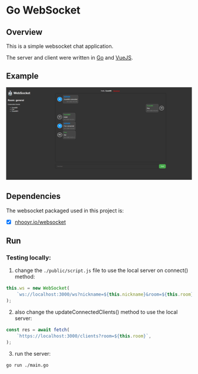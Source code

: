 # Go WebSocket

## Overview

This is a simple websocket chat application.

The server and client were written in [Go](https://golang.org) and [VueJS](https://vuejs.org).

## Example

![example](./docs/example_darkmode.png)

## Dependencies

The websocket packaged used in this project is:

- [x] [nhooyr.io/websocket](https://github.com/nhooyr/websocket)

## Run

### Testing locally:

1. change the `./public/script.js` file to use the local server on connect() method:

```javascript
this.ws = new WebSocket(
    `ws://localhost:3000/ws?nickname=${this.nickname}&room=${this.room}`
);
```

2. also change the updateConnectedClients() method to use the local server:

```javascript
const res = await fetch(
    `https://localhost:3000/clients?room=${this.room}`,
);
```

3. run the server:

```bash
go run ./main.go
```

